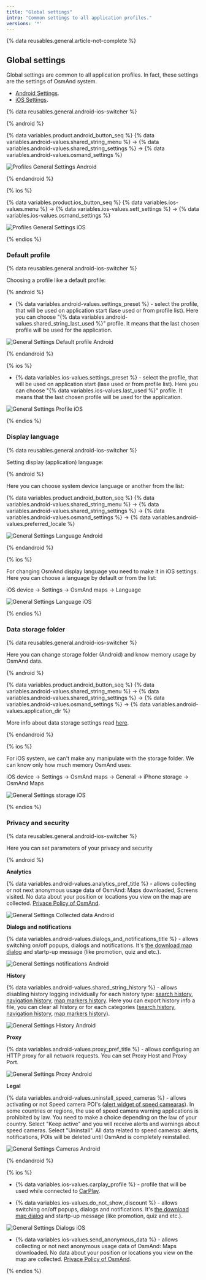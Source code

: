 ```yaml
---
title: "Global settings"
intro: "Common settings to all application profiles."
versions: '*'
---
```


{% data reusables.general.article-not-complete %}

## Global settings

Global settings are common to all application profiles. In fact, these settings are the settings of OsmAnd system.

- <a href="#" class="UnderlineNav-item platform-switcher" data-platform="android">Android Settings</a>.
- <a href="#" class="UnderlineNav-item platform-switcher" data-platform="ios">iOS Settings</a>.

{% data reusables.general.android-ios-switcher %}

{% android %}

{% data variables.product.android_button_seq %} {% data variables.android-values.shared_string_menu %} → {% data variables.android-values.shared_string_settings %} → {% data variables.android-values.osmand_settings %}

![Profiles General Settings Android](/assets/images/personal/profiles/general_settings_android.png)

{% endandroid %}

{% ios %}

{% data variables.product.ios_button_seq %} {% data variables.ios-values.menu %} → {% data variables.ios-values.sett_settings %} → {% data variables.ios-values.osmand_settings %}

![Profiles General Settings iOS](/assets/images/personal/profiles/general_settings_ios.png)

{% endios %}


### Default profile

{% data reusables.general.android-ios-switcher %}

Choosing a profile like a default profile:

{% android %}

- {% data variables.android-values.settings_preset %} - select the profile, that will be used on application start (lase used or from profile list). Here you can choose "{% data variables.android-values.shared_string_last_used %}" profile. It means that the last chosen profile will be used for the application.

![General Settings Default profile Android](/assets/images/personal/profiles/general_settings_default_profile_android.png)

{% endandroid %}

{% ios %}

- {% data variables.ios-values.settings_preset %} - select the profile, that will be used on application start (lase used or from profile list). Here you can choose "{% data variables.ios-values.last_used %}" profile. It means that the last chosen profile will be used for the application.

![General Settings Profile iOS](/assets/images/personal/profiles/general_settings_profile_ios.png)

{% endios %}


### Display language

{% data reusables.general.android-ios-switcher %}

Setting display (application) language: 

{% android %}

Here you can choose system device language or another from the list:

{% data variables.product.android_button_seq %} {% data variables.android-values.shared_string_menu %} → {% data variables.android-values.shared_string_settings %} → {% data variables.android-values.osmand_settings %} → {% data variables.android-values.preferred_locale %}

![General Settings Language Android](/assets/images/personal/profiles/general_settings_language_android.png)

{% endandroid %}

{% ios %}

For changing OsmAnd display language you need to make it in iOS settings. Here you can choose a language by default or from the list:

iOS device -> Settings -> OsmAnd maps -> Language

![General Settings Language iOS](/assets/images/personal/profiles/general_settings_language_iOS.png)

{% endios %}

### Data storage folder

{% data reusables.general.android-ios-switcher %}

Here you can change storage folder (Android) and know memorу usage by OsmAnd data.

{% android %}

{% data variables.product.android_button_seq %} {% data variables.android-values.shared_string_menu %} → {% data variables.android-values.shared_string_settings %} → {% data variables.android-values.osmand_settings %} → {% data variables.android-values.application_dir %}

More info about data storage settings read [here](/osmand/personal/storage#data-storage-folder-android).

{% endandroid %}

{% ios %}

For iOS system, we can't make any manipulate with the storage folder. We can know only how much memory OsmAnd uses:

iOS device -> Settings -> OsmAnd maps -> General -> iPhone storage -> OsmAnd Maps 

![General Settings storage iOS](/assets/images/personal/profiles/general_settings_storage_iOS.png)

{% endios %}

### Privacy and security

{% data reusables.general.android-ios-switcher %}

Here you can set parameters of your privacy and security

{% android %}

**Analytics**

{% data variables.android-values.analytics_pref_title %} - allows collecting or not next anonymous usage data of OsmAnd: Maps downloaded, Screens visited. No data about your position or locations you view on the map are collected. [Privace Policy of OsmAnd](https://osmand.net/help-online/privacy-policy).

![General Settings Collected data Android](/assets/images/personal/profiles/general_settings_collected_data_android.png)


**Dialogs and notifications**

{% data variables.android-values.dialogs_and_notifications_title %} - allows switching on/off popups, dialogs and notifications. It's [the download map dialog](/osmand/start-with/download-maps#download---map-zoom-in) and startp-up message (like promotion, quiz and etc.).

![General Settings notifications Android](/assets/images/personal/profiles/general_settings_notifications_android.png)

**History**

{% data variables.android-values.shared_string_history %} - allows disabling history logging individually for each history type: [search history](/osmand/search/search-history), [navigation history](/osmand/navigation/route-navigation#history), [map markers history](/osmand/personal/markers#history). Here you can export history info a file, you can clear all history or for each categories ([search history](/osmand/search/search-history), [navigation history](/osmand/navigation/route-navigation#history), [map markers history](/osmand/personal/markers#history)).

![General Settings History Android](/assets/images/personal/profiles/general_settings_history_android.png)


**Proxy**

{% data variables.android-values.proxy_pref_title %} - allows configuring an HTTP proxy for all network requests. You can set Proxy Host and Proxy Port.

![General Settings Proxy Android](/assets/images/personal/profiles/general_settings_proxy_android.png)

**Legal**

{% data variables.android-values.uninstall_speed_cameras %} - allows activating or not Speed camera POI's ([alert widget of speed camearas](/osmand/widgets/nav-widgets#alert-types)). In some countries or regions, the use of speed camera warning applications is prohibited by law. You need to make a choice depending on the law of your country.
Select "Keep active" and you will receive alerts and warnings about speed cameras.
Select "Uninstall". All data related to speed cameras: alerts, notifications, POIs will be deleted until OsmAnd is completely reinstalled.

![General Settings Cameras Android](/assets/images/personal/profiles/general_settings_cameras_android.png)

{% endandroid %}

{% ios %}

- {% data variables.ios-values.carplay_profile %} - profile that will be used while connected to [CarPlay](https://support.apple.com/en-gb/HT205634).

- {% data variables.ios-values.do_not_show_discount %} - allows switching on/off popups, dialogs and notifications. It's [the download map dialog](/osmand/start-with/download-maps#download---map-zoom-in) and startp-up message (like promotion, quiz and etc.).

![General Settings Dialogs iOS](/assets/images/personal/profiles/general_settings_dialogs_ios.png)

- {% data variables.ios-values.send_anonymous_data %} - allows collecting or not next anonymous usage data of OsmAnd: Maps downloaded. No data about your position or locations you view on the map are collected. [Privace Policy of OsmAnd](https://osmand.net/help-online/privacy-policy).

{% endios %}

